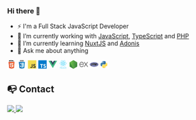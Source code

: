 ### Hi there 👋

- ⚡ I'm a Full Stack JavaScript Developer
- 🔭 I’m currently working with [JavaScript](https://developer.mozilla.org/en-US/docs/Web/JavaScript), [TypeScript](https://www.typescriptlang.org/) and [PHP](https://www.php.net/)
- 🌱 I’m currently learning [NuxtJS](https://nuxtjs.org/) and [Adonis](https://adonisjs.com/)
- 💬 Ask me about anything
<p>
	<img src="https://raw.githubusercontent.com/devicons/devicon/master/icons/html5/html5-original-wordmark.svg" height="20" width="20">
	<img src="https://raw.githubusercontent.com/devicons/devicon/master/icons/css3/css3-original-wordmark.svg" height="20" width="20">
	<img src="https://raw.githubusercontent.com/devicons/devicon/master/icons/javascript/javascript-original.svg" height="20" width="20">
  <img src="https://raw.githubusercontent.com/devicons/devicon/master/icons/typescript/typescript-original.svg" height="20" width="20">
  <img src="https://raw.githubusercontent.com/devicons/devicon/master/icons/vuejs/vuejs-original.svg" height="20" width="20">
	<img src="https://raw.githubusercontent.com/devicons/devicon/master/icons/react/react-original-wordmark.svg" height="20" width="20">
	<img src="https://raw.githubusercontent.com/devicons/devicon/master/icons/nodejs/nodejs-original.svg" height="20" width="20">
  <img src="https://raw.githubusercontent.com/devicons/devicon/master/icons/express/express-original.svg" height="20" width="20">
  <img src="https://raw.githubusercontent.com/devicons/devicon/master/icons/php/php-original.svg" height="20" width="20">
	<img src="https://raw.githubusercontent.com/devicons/devicon/master/icons/python/python-original.svg" height="20" width="20">
</p>

## 📭 Contact
<p>
  <a href="https://www.linkedin.com/in/davialmeidadev/">
	<img src="https://img.shields.io/static/v1?label=&message=Linkedin&color=2867B2&style=flat-square&logo=linkedin&logoColor=white">
	</a>
	<a href="mailto:davistrife@live.com">
    <img src="https://img.shields.io/static/v1?label=&message=E-mail&color=0060aa&style=flat-square&logo=microsoft%20Outlook&logoColor=white">
  </a>
</p>
<!--
**davialmeida/davialmeida** is a ✨ _special_ ✨ repository because its `README.md` (this file) appears on your GitHub profile.

Here are some ideas to get you started:

- 🔭 I’m currently working on ...
- 🌱 I’m currently learning ...
- 👯 I’m looking to collaborate on ...
- 🤔 I’m looking for help with ...
- 💬 Ask me about ...
- 📫 How to reach me: ...
- 😄 Pronouns: ...
- ⚡ Fun fact: ...
-->
